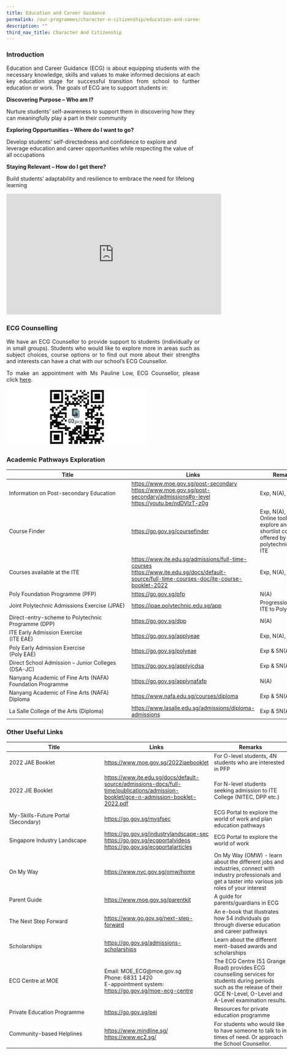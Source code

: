 ```yaml
---
title: Education and Career Guidance
permalink: /our-programmes/character-n-citizenship/education-and-career-guidance/
description: ""
third_nav_title: Character And Citizenship
---
```

### Introduction

<p style="text-align: justify;">Education and Career Guidance (ECG) is about equipping students with the necessary knowledge, skills and values to make informed decisions at each key education stage for successful transition from school to further education or work. The goals of ECG are to support students in:</p>

**Discovering Purpose – Who am I?**

Nurture students’ self-awareness to support them in discovering how they can meaningfully play a part in their community

**Exploring Opportunities – Where do I want to go?**

Develop students’ self-directedness and confidence to explore and leverage education and career opportunities while respecting the value of all occupations

**Staying Relevant – How do I get there?**

Build students’ adaptability and resilience to embrace the need for lifelong learning

<p style="text-align: center;"><iframe width="560" height="315" src="https://www.youtube.com/embed/12ass4FSCcg" title="YouTube video player" frameborder="0" allow="accelerometer; autoplay; clipboard-write; encrypted-media; gyroscope; picture-in-picture" allowfullscreen></iframe></p>

### ECG Counselling

<p style="text-align: justify;">We have an ECG Counsellor to provide support to students (individually or in small groups). Students who would like to explore more in areas such as subject choices, course options or to find out more about their strengths and interests can have a chat with our school’s ECG Counsellor.</p>

<p style="text-align: justify;">To make an appointment with Ms Pauline Low, ECG Counsellor, please click <a href="https://go.gov.sg/hblecg" target="_blank">here</a>.</p>

![](/images/Department%20Photos/Character%20and%20Citizenship/ECG%20Appt%20QR%20Code.png)

### Academic Pathways Exploration

<table style="undefined;table-layout: fixed; width: 796px">
<colgroup>
<col style="width: 338px">
<col style="width: 313px">
<col style="width: 145px">
</colgroup>
<thead>
  <tr>
    <th>Title</th>
    <th>Links</th>
    <th>Remarks</th>
  </tr>
</thead>
<tbody>
  <tr>
    <td>Information on Post-secondary Education</td>
    <td><a href="https://www.moe.gov.sg/post-secondary">https://www.moe.gov.sg/post-secondary</a><br><a href="https://www.moe.gov.sg/post-secondary/admissions#o-level">https://www.moe.gov.sg/post-secondary/admissions#o-level</a>  <br><a href="https://youtu.be/ndDVlzT-z0g">https://youtu.be/ndDVlzT-z0g</a></td>
    <td>Exp, N(A), N(T)</td>
  </tr>
  <tr>
    <td>Course Finder</td>
    <td><a href="https://go.gov.sg/coursefinder">https://go.gov.sg/coursefinder</a>  </td>
    <td>Exp, N(A), N(T) Online tool to explore and shortlist courses offered by polytechnics and ITE</td>
  </tr>
  <tr>
    <td>Courses available at the ITE<br> </td>
    <td><a href="https://www.ite.edu.sg/admissions/full-time-courses">https://www.ite.edu.sg/admissions/full-time-courses</a><br><a href="https://www.ite.edu.sg/docs/default-source/full-time-courses-doc/ite-course-booklet-2022">https://www.ite.edu.sg/docs/default-source/full-time-courses-doc/ite-course-booklet-2022</a><br></td>
    <td>Exp, N(A), N(T)</td>
  </tr>
  <tr>
    <td>Poly Foundation Programme (PFP)</td>
    <td><a href="https://go.gov.sg/pfp">https://go.gov.sg/pfp</a>  </td>
    <td>N(A)</td>
  </tr>
  <tr>
    <td>Joint Polytechnic Admissions Exercise (JPAE)</td>
    <td><a href="https://jpae.polytechnic.edu.sg/app">https://jpae.polytechnic.edu.sg/app</a></td>
    <td>Progression from ITE to Poly</td>
  </tr>
  <tr>
    <td>Direct-entry-scheme to Polytechnic Programme (DPP)</td>
    <td><a href="https://go.gov.sg/dpp">https://go.gov.sg/dpp</a> </td>
    <td>N(A)</td>
  </tr>
  <tr>
    <td>ITE Early Admission Exercise<br>(ITE EAE)</td>
    <td><a href="https://go.gov.sg/applyeae">https://go.gov.sg/applyeae</a>  </td>
    <td>Exp, N(A), N(T)</td>
  </tr>
  <tr>
    <td>Poly Early Admission Exercise<br>(Poly EAE)</td>
    <td><a href="https://go.gov.sg/polyeae">https://go.gov.sg/polyeae</a> </td>
    <td>Exp &amp; 5N(A)</td>
  </tr>
  <tr>
    <td>Direct School Admission – Junior Colleges (DSA-JC)</td>
    <td><a href="https://go.gov.sg/applyjcdsa">https://go.gov.sg/applyjcdsa</a> </td>
    <td>Exp &amp; 5N(A)</td>
  </tr>
  <tr>
    <td>Nanyang Academic of Fine Arts (NAFA) Foundation Programme </td>
    <td><a href="https://go.gov.sg/applynafafp">https://go.gov.sg/applynafafp</a><br> </td>
    <td>N(A)</td>
  </tr>
  <tr>
    <td>Nanyang Academic of Fine Arts (NAFA) Diploma</td>
    <td><a href="https://www.nafa.edu.sg/courses/diploma">https://www.nafa.edu.sg/courses/diploma</a></td>
    <td>Exp &amp; 5N(A)</td>
  </tr>
  <tr>
    <td>La Salle College of the Arts (Diploma)</td>
    <td><a href="https://www.lasalle.edu.sg/admissions/diploma-admissions">https://www.lasalle.edu.sg/admissions/diploma-admissions</a></td>
    <td>Exp &amp; 5N(A)</td>
  </tr>
</tbody>
</table>

### Other Useful Links

<table style="undefined;table-layout: fixed; width: 739px">
<colgroup>
<col style="width: 252px">
<col style="width: 281px">
<col style="width: 206px">
</colgroup>
<thead>
  <tr>
    <th>Title </th>
    <th>Links</th>
    <th>Remarks</th>
  </tr>
</thead>
<tbody>
  <tr>
    <td>2022 JAE Booklet</td>
    <td><a href="https://www.moe.gov.sg/2022jaebooklet">https://www.moe.gov.sg/2022jaebooklet</a></td>
    <td>For O-level students, 4N students who are interested in PFP</td>
  </tr>
  <tr>
    <td>2022 JIE Booklet<br> </td>
    <td><a href="https://www.ite.edu.sg/docs/default-source/admissions-docs/full-time/publications/admission-booklet/gce-n-admission-booklet-2022.pdf">https://www.ite.edu.sg/docs/default-source/admissions-docs/full-time/publications/admission-booklet/gce-n-admission-booklet-2022.pdf</a></td>
    <td>For N-level students seeking admission to ITE College (NITEC, DPP etc.)</td>
  </tr>
  <tr>
    <td>My-Skills-Future Portal (Secondary)</td>
    <td><a href="https://go.gov.sg/mysfsec">https://go.gov.sg/mysfsec</a></td>
    <td>ECG Portal to explore the world of work and plan education pathways</td>
  </tr>
  <tr>
    <td>Singapore Industry Landscape</td>
    <td><a href="https://go.gov.sg/industrylandscape-sec">https://go.gov.sg/industrylandscape-sec</a><br><a href="https://go.gov.sg/ecgportalvideos">https://go.gov.sg/ecgportalvideos</a><br><a href="https://go.gov.sg/ecgportalarticles">https://go.gov.sg/ecgportalarticles</a></td>
    <td>ECG Portal to explore the world of work<br> </td>
  </tr>
  <tr>
    <td>On My Way<br> </td>
    <td><a href="https://www.nyc.gov.sg/omw/home">https://www.nyc.gov.sg/omw/home</a></td>
    <td>On My Way (OMW) - learn about the different jobs and industries, connect with industry professionals and get a taster into various job roles of your interest</td>
  </tr>
  <tr>
    <td>Parent Guide<br> </td>
    <td><a href="https://www.moe.gov.sg/parentkit">https://www.moe.gov.sg/parentkit</a></td>
    <td>A guide for parents/guardians in ECG</td>
  </tr>
  <tr>
    <td>The Next Step Forward</td>
    <td><a href="https://www.go.gov.sg/next-step-forward">https://www.go.gov.sg/next-step-forward</a>  <br> </td>
    <td>An e-book that illustrates how 54 individuals go through diverse education and career pathways</td>
  </tr>
  <tr>
    <td>Scholarships</td>
    <td><a href="https://go.gov.sg/admissions-scholarships">https://go.gov.sg/admissions-scholarships</a></td>
    <td>Learn about the different merit-based awards and scholarships</td>
  </tr>
  <tr>
    <td>ECG Centre at MOE<br> </td>
    <td>Email: MOE_ECG@moe.gov.sg<br>Phone: 6831 1420<br>E-appointment system: <a href="https://go.gov.sg/moe-ecg-centre">https://go.gov.sg/moe-ecg-centre</a></td>
    <td>The ECG Centre (51 Grange Road) provides ECG counselling services for students during periods such as the release of their GCE N-Level, O-Level and A-Level examination results.</td>
  </tr>
  <tr>
    <td>Private Education Programme</td>
    <td><a href="https://go.gov.sg/pei">https://go.gov.sg/pei</a></td>
    <td>Resources for private education programme</td>
  </tr>
  <tr>
    <td>Community-based Helplines</td>
    <td><a href="https://www.mindline.sg/">https://www.mindline.sg/</a><br><a href="https://www.ec2.sg/">https://www.ec2.sg/</a><br> </td>
    <td>For students who would like to have someone to talk to in times of need. Or approach the School Counsellor.</td>
  </tr>
</tbody>
</table>
